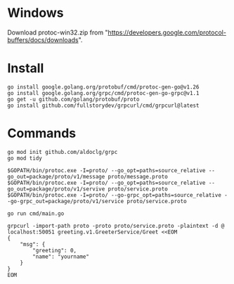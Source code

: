 # Windows

Download protoc-win32.zip from "https://developers.google.com/protocol-buffers/docs/downloads".

# Install

    go install google.golang.org/protobuf/cmd/protoc-gen-go@v1.26
    go install google.golang.org/grpc/cmd/protoc-gen-go-grpc@v1.1
    go get -u github.com/golang/protobuf/proto
    go install github.com/fullstorydev/grpcurl/cmd/grpcurl@latest


# Commands

    go mod init github.com/aldoclg/grpc
    go mod tidy

    $GOPATH/bin/protoc.exe -I=proto/ --go_opt=paths=source_relative --go_out=package/proto/v1/message proto/message.proto
    $GOPATH/bin/protoc.exe -I=proto/ --go_opt=paths=source_relative --go_out=package/proto/v1/servive proto/service.proto
    $GOPATH/bin/protoc.exe -I=proto/ --go-grpc_opt=paths=source_relative --go-grpc_out=package/proto/v1/service proto/service.proto

    go run cmd/main.go
```shell
grpcurl -import-path proto -proto proto/service.proto -plaintext -d @ localhost:50051 greeting.v1.GreeterService/Greet <<EOM
{
    "msg": {
        "greeting": 0,
        "name": "yourname"
    }
}
EOM
```

